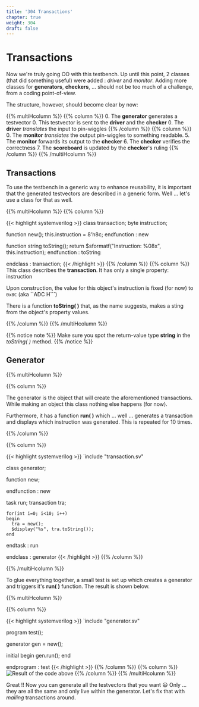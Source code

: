 ```yaml
---
title: '304 Transactions'
chapter: true
weight: 304
draft: false
---
```


# Transactions

Now we're truly going OO with this testbench. Up until this point, 2 classes (that did something useful) were added : *driver* and *monitor*. Adding more classes for **generators**, **checkers**, ... should not be too much of a challenge, from a coding point-of-view.

The structure, however, should become clear by now:

{{% multiHcolumn %}}
{{% column %}}
0. The **generator** generates a testvector
0. This testvector is sent to the **driver** and the **checker**
0. The **driver** *translates* the input to pin-wiggles
{{% /column %}}
{{% column %}}
0. The **monitor** *translates* the output pin-wiggles to something readable. 
5. The **monitor** forwards its output to the **checker**
6. The **checker** verifies the correctness
7. The **scoreboard** is updated by the **checker**'s ruling
{{% /column %}}
{{% /multiHcolumn %}}

## Transactions

To use the testbench in a generic way to enhance reusability, it is important that the generated testvectors are described in a generic form. Well ... let's use a class for that as well.

{{% multiHcolumn %}}
{{% column %}}

{{< highlight systemverilog >}}
class transaction;
  byte instruction;

  function new();
    this.instruction = 8'h8c;
  endfunction : new

  function string toString();
    return $sformatf("Instruction: %08x", this.instruction);
  endfunction : toString

endclass : transaction;
{{< /highlight >}}
{{% /column %}}
{{% column %}}
This class describes the **transaction**. It has only a single property: instruction

Upon construction, the value for this object's instruction is fixed (for now) to ```0x8C``` (aka ``ADC H```)

There is a function **toString( )** that, as the name suggests, makes a sting from the object's property values.

{{% /column %}}
{{% /multiHcolumn %}}

{{% notice note %}}
Make sure you spot the return-value type **string** in the *toString( )* method.
{{% /notice %}}


## Generator

{{% multiHcolumn %}}

{{% column %}}

The generator is the object that will create the aforementioned transactions. While making an object this class nothing else happens (for now). 

Furthermore, it has a function **run( )** which ... well ... generates a transaction and displays which instruction was generated. This is repeated for 10 times.

{{% /column %}}

{{% column %}}

{{< highlight systemverilog >}}
`include "transaction.sv"

class generator;

  function new;

  endfunction : new

  task run;
    transaction tra;

    for(int i=0; i<10; i++)
    begin
      tra = new();
      $display("%s", tra.toString());
    end
  endtask : run

endclass : generator
{{< /highlight >}}
{{% /column %}}

{{% /multiHcolumn %}}

To glue everything together, a small test is set up which creates a generator and triggers it's **run( )** function. The result is shown below.

{{% multiHcolumn %}}

{{% column %}}

{{< highlight systemverilog >}}
`include "generator.sv"

program test();

  generator gen = new();

  initial
  begin
    gen.run();
  end

endprogram : test
{{< /highlight >}}
{{% /column %}}
{{% column %}}
![Result of the code above](/img/screenshot_304.png)
{{% /column %}}
{{% /multiHcolumn %}}


Great !! Now you can generate all the testvectors that you want :smiley: Only ... they are all the same and only live within the generator. Let's fix that with *mailing* transactions around.
